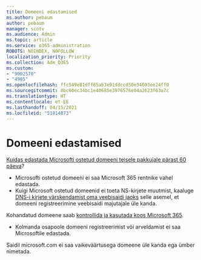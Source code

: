 ```yaml
---
title: Domeeni edastamised
ms.author: pebaum
author: pebaum
manager: scotv
ms.audience: Admin
ms.topic: article
ms.service: o365-administration
ROBOTS: NOINDEX, NOFOLLOW
localization_priority: Priority
ms.collection: Adm_O365
ms.custom:
- "9002570"
- "4985"
ms.openlocfilehash: ffc549e81dff85ab3e91ddccd50e54603ee24ff0
ms.sourcegitcommit: 8bc60ec34bc1e40685e3976576e04a2623f63a7c
ms.translationtype: HT
ms.contentlocale: et-EE
ms.lasthandoff: 04/15/2021
ms.locfileid: "51814873"
---
```

# <a name="domain-transfers"></a>Domeeni edastamised

[Kuidas edastada Microsofti ostetud domeeni teisele pakkujale pärast 60 päeva](https://docs.microsoft.com/microsoft-365/admin/get-help-with-domains/transfer-a-domain-from-microsoft-to-another-host)?

- Microsofti ostetud domeeni ei saa Microsoft 365 rentnike vahel edastada.
- Kuigi Microsoft ostetud domeenid ei toeta NS-kirjete muutmist, kaaluge [DNS-i kirjete värskendamist oma veebisaidi jaoks](https://docs.microsoft.com/microsoft-365/admin/dns/update-dns-records-to-retain-current-hosting-provider?view=o365-worldwide) selle asemel, et domeeni registreerimine veebisaidi majutajale üle kanda.

Kohandatud domeene saab [kontrollida ja kasutada koos Microsoft 365](https://docs.microsoft.com/microsoft-365/admin/setup/add-domain?view=o365-worldwide).

- Kolmanda osapoole domeeni registreerimist või arveldamist ei saa Microsoftile edastada.

Saidil microsoft.com ei saa vaikeväärtusega domeene üle kanda ega ümber nimetada.

